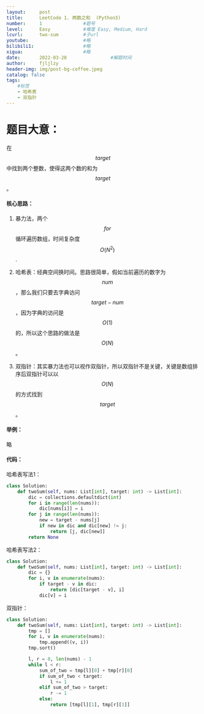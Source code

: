 ```yaml
---
layout:     post
title:      LeetCode 1. 两数之和  (Python3)
number:     1               #题号 
level:      Easy            #难度 Easy, Medium, Hard
lcurl:      two-sum         #子url
youtube:                    #略
bilibili1:                  #略
xigua:                      #略
date:       2022-03-28                #解题时间
author:     fjljlzy
header-img: img/post-bg-coffee.jpeg
catalog: false
tags: 
    #标签 
    - 哈希表
    - 双指针
---
```

# 题目大意：
在 $$target$$ 中找到两个整数，使得这两个数的和为 $$target$$。

#### 核心思路：
1. 暴力法，两个 $$for$$ 循环遍历数组，时间复杂度$$O(N^2)$$.

2. 哈希表：经典空间换时间。思路很简单，假如当前遍历的数字为 $$num$$，那么我们只要去字典访问 $$target - num$$，因为字典的访问是$$O(1)$$的，所以这个思路的做法是$$O(N)$$。

3. 双指针：其实暴力法也可以视作双指针，所以双指针不是关键，关键是数组排序后双指针可以以$$O(N)$$的方式找到 $$target$$。

#### 举例：
略

#### 代码：
哈希表写法1：
```python
class Solution:
    def twoSum(self, nums: List[int], target: int) -> List[int]:
        dic = collections.defaultdict(int)
        for i in range(len(nums)):
            dic[nums[i]] = i
        for j in range(len(nums)):
            new = target - nums[j] 
            if new in dic and dic[new] != j:
                return [j, dic[new]]
        return None
```
哈希表写法2：
```python
class Solution:
    def twoSum(self, nums: List[int], target: int) -> List[int]:
        dic = {}
        for i, v in enumerate(nums):
            if target - v in dic:
                return [dic[target - v], i]
            dic[v] = i
```
双指针：
```python
class Solution:
    def twoSum(self, nums: List[int], target: int) -> List[int]:
        tmp = []
        for i, v in enumerate(nums):
            tmp.append((v, i))
        tmp.sort()

        l, r = 0, len(nums) - 1 
        while l < r:
            sum_of_two = tmp[l][0] + tmp[r][0]
            if sum_of_two < target:
                l += 1
            elif sum_of_two > target:
                r -= 1
            else:
                return [tmp[l][1], tmp[r][1]]
```
